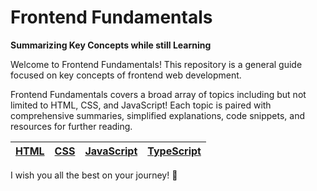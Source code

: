 # Frontend Fundamentals

**Summarizing Key Concepts while still Learning**

Welcome to Frontend Fundamentals! This repository is a general guide focused on key concepts of frontend web development.

Frontend Fundamentals covers a broad array of topics including but not limited to HTML, CSS, and JavaScript! Each topic is paired with comprehensive summaries, simplified explanations, code snippets, and resources for further reading.

| [HTML](./mds/html/README.md) | [CSS](./mds/css/README.md) | [JavaScript](./mds/js/README.md) | [TypeScript](./mds/ts/README.md) |
| ---------------------------- | -------------------------- | -------------------------------- | -------------------------------- |

I wish you all the best on your journey! 🙌
